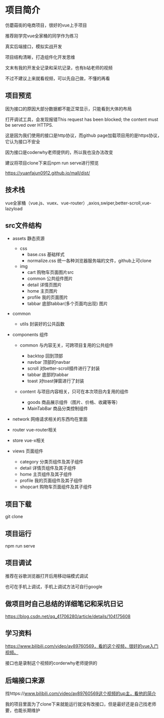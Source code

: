 # 项目简介

仿蘑菇街的电商项目，很好的vue上手项目

推荐刚学完vue全家桶的同学作为练习

真实后端接口，模拟实战开发

项目结构清晰，打造组件化开发思维

文末有我的开发全记录和采坑记录，也有b站老师的视频

不过不建议上来就看视频，可以先自己做，不懂的再看

## 项目预览

因为接口的原因大部分数据都不能正常显示，只能看到大体的布局

打开调试工具，会发现报错This request has been blocked; the content must be served over HTTPS.

这是因为我们使用的接口是http协议，而github page加载项目用的是https协议，它认为接口不安全

因为接口是coderwhy老师提供的，所以我也没办法改变

建议将项目clone下来后npm run serve进行预览

https://yuanfajun0912.github.io/mall/dist/

## 技术栈

vue全家桶（vue.js、vuex、vue-router）,axios,swiper,better-scroll,vue-lazyload

## src文件结构

- assets 静态资源

  - css 
    - base.css 基础样式
    - normalize.css 统一各种浏览器服务端的文件，github上可clone
  - img
    - cart 购物车页面图片src
    - common 公共组件图片
    - detail 详情页图片
    - home 主页图片
    - profile 我的页面图片
    - tabbar 底部tabbar(多个页面均出现) 图片

- common

  - utils 封装好的公共函数

- components 组件

  - common 与内容无关，可跨项目复用的公共组件
    - backtop 回到顶部
    - navbar 顶部的navbar
    - scroll 对better-scroll插件进行了封装
    - tabbar 底部的tabbar
    - toast 对toast弹窗进行了封装

  - content 与项目内容相关，只可在本次项目内复用的组件
    - goods 商品展示组件（图片、价格、收藏等等）
    - MainTabBar 商品分类控制组件

- network 网络请求相关的东西均在里面

- router vue-router相关

- store vue-x相关

- views 页面组件

  - category 分类页组件及其子组件
  - detail 详情页组件及其子组件
  - home 主页组件及其子组件
  - profile 我的页面组件及其子组件
  - shopcart 购物车页面组件及其子组件

## 项目下载

git clone

## 项目运行

npm run serve

## 项目调试

推荐在谷歌浏览器打开后用移动端模式调试

也可在手机上调试，手机上调试方法可自行google

## 做项目时自己总结的详细笔记和采坑日记

https://blog.csdn.net/qq_41706280/article/details/104175608

## 学习资料

https://www.bilibili.com/video/av89760569，看的这个视频，很好的vue入门视频。

接口也是录制这个视频的corderwhy老师提供的


## 后端接口来源

找https://www.bilibili.com/video/av89760569这个视频的up主，看他的简介


我的项目里面为了clone下来就能运行就没有改接口，但是最好还是自己找老师要，也能长期维护







